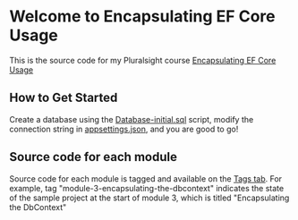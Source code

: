 Welcome to Encapsulating EF Core Usage
=====================

This is the source code for my Pluralsight course [Encapsulating EF Core Usage][L1]

How to Get Started
--------------

Create a database using the [Database-initial.sql][L3] script, modify the connection string in [appsettings.json][L4], and you are good to go!

Source code for each module
---------------------------

Source code for each module is tagged and available on the [Tags tab][L2]. For example, tag "module-3-encapsulating-the-dbcontext" indicates the state of the sample project at the start of module 3, which is titled "Encapsulating the DbContext"

[L1]: https://enterprisecraftsmanship.com/ps-ef-core-2
[L2]: https://github.com/vkhorikov/EFCoreEncapsulation/tags
[L3]: https://github.com/vkhorikov/EFCoreEncapsulation/blob/main/1_Database_initial.sql
[L4]: https://github.com/vkhorikov/EFCoreEncapsulation/blob/main/src/Api/appsettings.json